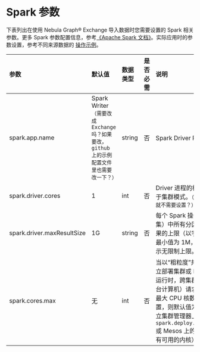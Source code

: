 # Spark 参数

下表列出在使用 Nebula Graph&reg; Exchange 导入数据时您需要设置的 Spark 相关参数。更多 Spark 参数配置信息，参考[《Apache Spark 文档》](https://spark.apache.org/docs/latest/configuration.html#application-properties "点击前往 Apache Spark 文档")。实际应用时的参数设置，参考不同来源数据的 [操作示例](../use-exchange/ex-ug-import-from-neo4j.md)。

| 参数 | 默认值 | 数据类型 | 是否必需 | 说明 |
| :--- | :--- | :--- | :--- | :--- |
| spark.app.name | Spark Writer`（需要改成 Exchange 吗？如果要改，github 上的示例配置文件里也需要改一下？）` | string | 否 | Spark Driver Program 名称 |
| spark.driver.cores | 1 | int | 否 | Driver 进程的核数，仅适用于集群模式。`（如果不是集群，就不需要设置？）` |
| spark.driver.maxResultSize | 1G | string | 否 | 每个 Spark 操作（例如收集）中所有分区的序列化结果的上限（以字节为单位）。最小值为 1M，设为 0 则表示无限制上限。 |
| spark.cores.max | 无 | int | 否 | 当以“粗粒度”共享模式在独立部署集群或 Mesos 集群上运行时，跨集群（而非从每台计算机）请求应用程序的最大 CPU 核数。如果未设置，则默认值为 Spark 的独立集群管理器上的 `spark.deploy.defaultCores` 或 Mesos 上的 infinite（所有可用的内核）。 |
